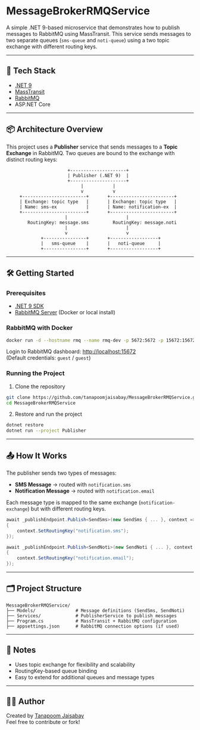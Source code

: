 # MessageBrokerRMQService

A simple .NET 9-based microservice that demonstrates how to publish messages to RabbitMQ using MassTransit. This service sends messages to two separate queues (`sms-queue` and `noti-queue`) using a two topic exchange with different routing keys.

---

## 🚀 Tech Stack

- [.NET 9](https://dotnet.microsoft.com/)
- [MassTransit](https://masstransit.io/)
- [RabbitMQ](https://www.rabbitmq.com/)
- ASP.NET Core

---

## 📦 Architecture Overview

This project uses a **Publisher** service that sends messages to a **Topic Exchange** in RabbitMQ. Two queues are bound to the exchange with distinct routing keys:

```
                       +---------------------+
                       | Publisher (.NET 9)  |
                       +---------------------+
                            |           |
                            v           v
     +------------------------+       +------------------------+
     | Exchange: topic type   |       | Exchange: topic type   |
     | Name: sms-ex           |       | Name: notification-ex  |
     +------------------------+       +------------------------+
                      |                      |
        RoutingKey: message.sms         RoutingKey: message.noti
                      |                      |
                      v                      v
             +----------------+       +------------------+
             |   sms-queue    |       |   noti-queue     |
             +----------------+       +------------------+
```

---

## 🛠️ Getting Started

### Prerequisites

- [.NET 9 SDK](https://dotnet.microsoft.com/download)
- [RabbitMQ Server](https://www.rabbitmq.com/download.html) (Docker or local install)

### RabbitMQ with Docker

```bash
docker run -d --hostname rmq --name rmq-dev -p 5672:5672 -p 15672:15672 rabbitmq:3-management
```

Login to RabbitMQ dashboard: [http://localhost:15672](http://localhost:15672)  
(Default credentials: `guest` / `guest`)

### Running the Project

1. Clone the repository

```bash
git clone https://github.com/tanapoomjaisabay/MessageBrokerRMQService.git
cd MessageBrokerRMQService
```

2. Restore and run the project

```bash
dotnet restore
dotnet run --project Publisher
```

---

## 📤 How It Works

The publisher sends two types of messages:

- **SMS Message** → routed with `notification.sms`
- **Notification Message** → routed with `notification.email`

Each message type is mapped to the same exchange (`notification-exchange`) but with different routing keys.

```csharp
await _publishEndpoint.Publish<SendSms>(new SendSms { ... }, context =>
{
    context.SetRoutingKey("notification.sms");
});
```

```csharp
await _publishEndpoint.Publish<SendNoti>(new SendNoti { ... }, context =>
{
    context.SetRoutingKey("notification.email");
});
```

---

## 🗂️ Project Structure

```
MessageBrokerRMQService/
├── Models/               # Message definitions (SendSms, SendNoti)
├── Services/             # PublisherService to publish messages
├── Program.cs            # MassTransit + RabbitMQ configuration
├── appsettings.json      # RabbitMQ connection options (if used)
```

---

## 📌 Notes

- Uses topic exchange for flexibility and scalability
- RoutingKey-based queue binding
- Easy to extend for additional queues and message types

---

## 👨‍💻 Author

Created by [Tanapoom Jaisabay](https://github.com/tanapoomjaisabay)  
Feel free to contribute or fork!
